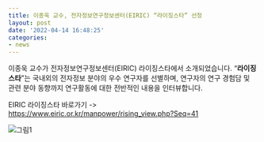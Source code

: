 ```yaml
---
title: 이종욱 교수, 전자정보연구정보센터(EIRIC) “라이징스타” 선정
layout: post
date: '2022-04-14 16:48:25'
categories:
- news
---
```


이종욱 교수가 전자정보연구정보센터(EIRIC) 라이징스타에서 소개되었습니다. 
“**라이징스타**”는 국내외의 전자정보 분야의 우수 연구자를 선별하며, 연구자의 연구 경험담 및 관련 분야 동향까지 연구활동에 대한 전반적인 내용을 인터뷰합니다.

EIRIC 라이징스타 바로가기 -> https://www.eiric.or.kr/manpower/rising_view.php?Seq=41

![그림1](https://img.youtube.com/vi/RqD5qtmu4no/0.jpg)



